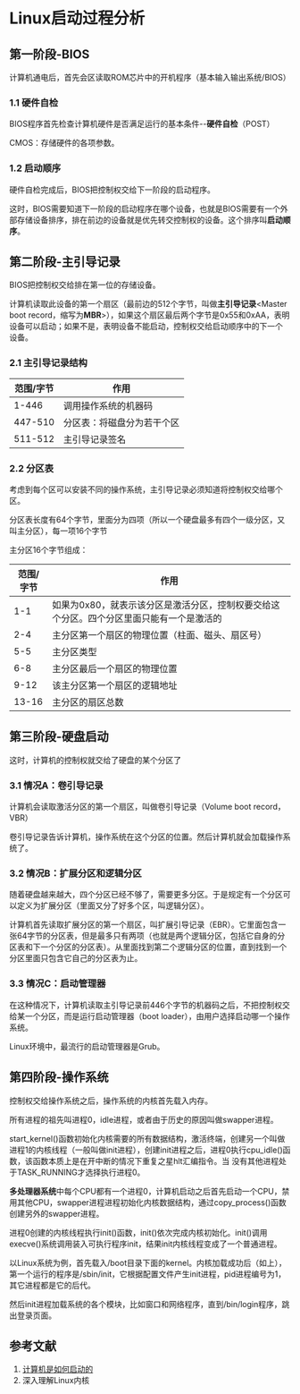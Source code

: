 # Linux启动过程分析

## 第一阶段-BIOS

计算机通电后，首先会区读取ROM芯片中的开机程序（基本输入输出系统/BIOS）

### 1.1 硬件自检

BIOS程序首先检查计算机硬件是否满足运行的基本条件--**硬件自检**（POST）

CMOS：存储硬件的各项参数。

### 1.2 启动顺序

硬件自检完成后，BIOS把控制权交给下一阶段的启动程序。

这时，BIOS需要知道下一阶段的启动程序在哪个设备，也就是BIOS需要有一个外部存储设备排序，排在前边的设备就是优先转交控制权的设备。这个排序叫**启动顺序**。

## 第二阶段-主引导记录

BIOS把控制权交给排在第一位的存储设备。

计算机读取此设备的第一个扇区（最前边的512个字节，叫做**主引导记录**<Master boot record，缩写为**MBR**>），如果这个扇区最后两个字节是0x55和0xAA，表明设备可以启动；如果不是，表明设备不能启动，控制权交给启动顺序中的下一个 设备。

### 2.1 主引导记录结构

| 范围/字节 | 作用                       |
| --------- | -------------------------- |
| 1-446     | 调用操作系统的机器码       |
| 447-510   | 分区表：将磁盘分为若干个区 |
| 511-512   | 主引导记录签名             |

### 2.2 分区表

考虑到每个区可以安装不同的操作系统，主引导记录必须知道将控制权交给哪个区。

分区表长度有64个字节，里面分为四项（所以一个硬盘最多有四个一级分区，又叫主分区），每一项16个字节

主分区16个字节组成：

| 范围/字节 | 作用                                                         |
| --------- | ------------------------------------------------------------ |
| 1-1       | 如果为0x80，就表示该分区是激活分区，控制权要交给这个分区。四个分区里面只能有一个是激活的 |
| 2-4       | 主分区第一个扇区的物理位置（柱面、磁头、扇区号）             |
| 5-5       | 主分区类型                                                   |
| 6-8       | 主分区最后一个扇区的物理位置                                 |
| 9-12      | 该主分区第一个扇区的逻辑地址                                 |
| 13-16     | 主分区的扇区总数                                             |

## 第三阶段-硬盘启动

这时，计算机的控制权就交给了硬盘的某个分区了

### 3.1 情况A：卷引导记录

计算机会读取激活分区的第一个扇区，叫做卷引导记录（Volume boot record，VBR）

卷引导记录告诉计算机，操作系统在这个分区的位置。然后计算机就会加载操作系统了。

### 3.2 情况B：扩展分区和逻辑分区

随着硬盘越来越大，四个分区已经不够了，需要更多分区。于是规定有一个分区可以定义为扩展分区（里面又分了好多个区，叫逻辑分区）。

计算机首先读取扩展分区的第一个扇区，叫扩展引导记录（EBR）。它里面包含一张64字节的分区表，但是最多只有两项（也就是两个逻辑分区，包括它自身的分区表和下一个分区的分区表）。从里面找到第二个逻辑分区的位置，直到找到一个分区里面只包含它自己的分区表为止。

### 3.3 情况C：启动管理器

在这种情况下，计算机读取主引导记录前446个字节的机器码之后，不把控制权交给某一个分区，而是运行启动管理器（boot loader），由用户选择启动哪一个操作系统。

Linux环境中，最流行的启动管理器是Grub。

## 第四阶段-操作系统

控制权交给操作系统之后，操作系统的内核首先载入内存。

所有进程的祖先叫进程0，idle进程，或者由于历史的原因叫做swapper进程。

start_kernel()函数初始化内核需要的所有数据结构，激活终端，创建另一个叫做进程1的内核线程（一般叫做init进程），创建init进程之后，进程0执行cpu_idle()函数，该函数本质上是在开中断的情况下重复之星hlt汇编指令。当 没有其他进程处于TASK_RUNNING才选择执行进程0。

**多处理器系统**中每个CPU都有一个进程0，计算机启动之后首先启动一个CPU，禁用其他CPU，swapper进程进程初始化内核数据结构，通过copy_process()函数创建另外的swapper进程。

进程0创建的内核线程执行init()函数，init()依次完成内核初始化。init()调用execve()系统调用装入可执行程序init，结果init内核线程变成了一个普通进程。

以Linux系统为例，首先载入/boot目录下面的kernel。内核加载成功后（如上），第一个运行的程序是/sbin/init，它根据配置文件产生init进程，pid进程编号为1，其它进程都是它的后代。

然后init进程加载系统的各个模块，比如窗口和网络程序，直到/bin/login程序，跳出登录页面。

## 参考文献

1.  [计算机是如何启动的](http://www.ruanyifeng.com/blog/2013/02/booting.html)
2.  深入理解Linux内核

